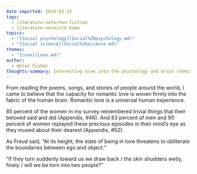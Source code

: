```yaml
---  
date-imported: 2024-03-23  
tags:  
  - literature-note/non-fiction  
  - literature-note/old-kobo  
topics:  
  - "[Social psychology](Social%20psychology.md)"  
  - "[Social science](Social%20science.md)"  
themes:  
  - "[Love](Love.md)"  
author:  
  - Helen Fisher  
thoughts-summary: Interesting dive into the psychology and brain chemistry for why we love in the first place beyond the obvious "so we can mate"  
---  
```

  
From reading the poems, songs, and stories of people around the world, I came to believe that the capacity for romantic love is woven firmly into the fabric of the human brain. Romantic love is a universal human experience.  
  
  
85 percent of the women in my survey remembered trivial things that their beloved said and did (Appendix, #46). And 83 percent of men and 90 percent of women replayed these precious episodes in their mind’s eye as they mused about their dearest (Appendix, #52).  
  
  
As Freud said, “At its height, the state of being in love threatens to obliterate the boundaries between ego and object.”  
  
 “If they turn suddenly toward us we draw back / the skin shudders wetly, finely / will we be torn into two people?”  
